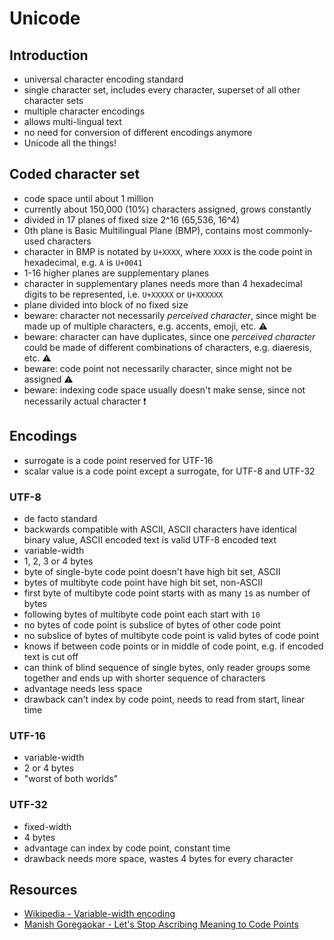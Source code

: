 # Unicode



## Introduction

- universal character encoding standard
- single character set, includes every character, superset of all other character sets
- multiple character encodings
- allows multi-lingual text
- no need for conversion of different encodings anymore
- Unicode all the things!



## Coded character set

- code space until about 1 million
- currently about 150,000 (10%) characters assigned, grows constantly
- divided in 17 planes of fixed size 2^16 (65,536, 16^4)
- 0th plane is Basic Multilingual Plane (BMP), contains most commonly-used characters
- character in BMP is notated by `U+XXXX`, where `XXXX` is the code point in hexadecimal, e.g. `A` is `U+0041`
- 1-16 higher planes are supplementary planes
- character in supplementary planes needs more than 4 hexadecimal digits to be represented, i.e. `U+XXXXX` or `U+XXXXXX`
- plane divided into block of no fixed size
- beware: character not necessarily _perceived character_, since might be made up of multiple characters, e.g. accents, emoji, etc. ⚠️
- beware: character can have duplicates, since one _perceived character_ could be made of different combinations of characters, e.g. diaeresis, etc. ⚠️
- beware: code point not necessarily character, since might not be assigned ⚠️
- beware: indexing code space usually doesn't make sense, since not necessarily actual character ❗️



## Encodings

- surrogate is a code point reserved for UTF-16
- scalar value is a code point except a surrogate, for UTF-8 and UTF-32

### UTF-8

- de facto standard
- backwards compatible with ASCII, ASCII characters have identical binary value, ASCII encoded text is valid UTF-8 encoded text
- variable-width
- 1, 2, 3 or 4 bytes
- byte of single-byte code point doesn't have high bit set, ASCII
- bytes of multibyte code point have high bit set, non-ASCII
- first byte of multibyte code point starts with as many `1`s as number of bytes
- following bytes of multibyte code point each start with `10`
- no bytes of code point is subslice of bytes of other code point
- no subslice of bytes of multibyte code point is valid bytes of code point
- knows if between code points or in middle of code point, e.g. if encoded text is cut off
- can think of blind sequence of single bytes, only reader groups some together and ends up with shorter sequence of characters
- advantage needs less space
- drawback can't index by code point, needs to read from start, linear time

### UTF-16

- variable-width
- 2 or 4 bytes
- "worst of both worlds"

### UTF-32

- fixed-width
- 4 bytes
- advantage can index by code point, constant time
- drawback needs more space, wastes 4 bytes for every character



## Resources

- [Wikipedia - Variable-width encoding](https://en.m.wikipedia.org/wiki/Variable-width_encoding)
- [Manish Goregaokar - Let's Stop Ascribing Meaning to Code Points](https://manishearth.github.io/blog/2017/01/14/stop-ascribing-meaning-to-unicode-code-points/)
